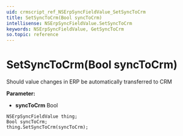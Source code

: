 ```yaml
---
uid: crmscript_ref_NSErpSyncFieldValue_SetSyncToCrm
title: SetSyncToCrm(Bool syncToCrm)
intellisense: NSErpSyncFieldValue.SetSyncToCrm
keywords: NSErpSyncFieldValue, GetSyncToCrm
so.topic: reference
---
```


# SetSyncToCrm(Bool syncToCrm)

Should value changes in ERP be automatically transferred to CRM

**Parameter:** 
 - **syncToCrm** Bool

```crmscript
NSErpSyncFieldValue thing;
Bool syncToCrm;
thing.SetSyncToCrm(syncToCrm);
```


